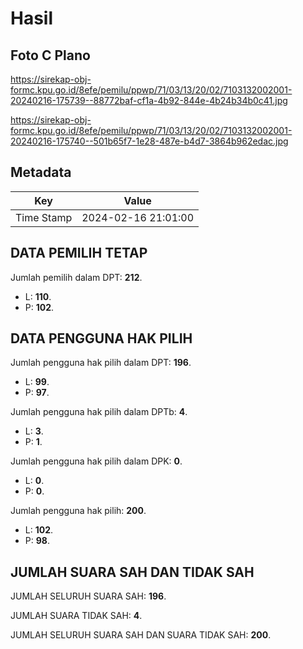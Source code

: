 # Hasil

## Foto C Plano

https://sirekap-obj-formc.kpu.go.id/8efe/pemilu/ppwp/71/03/13/20/02/7103132002001-20240216-175739--88772baf-cf1a-4b92-844e-4b24b34b0c41.jpg

https://sirekap-obj-formc.kpu.go.id/8efe/pemilu/ppwp/71/03/13/20/02/7103132002001-20240216-175740--501b65f7-1e28-487e-b4d7-3864b962edac.jpg


## Metadata

| Key        | Value               |
| ---------- | ------------------- |
| Time Stamp | 2024-02-16 21:01:00 |


## DATA PEMILIH TETAP

Jumlah pemilih dalam DPT: **212**.
 * L: **110**.
 * P: **102**.

## DATA PENGGUNA HAK PILIH

Jumlah pengguna hak pilih dalam DPT: **196**.
 * L: **99**.
 * P: **97**.

Jumlah pengguna hak pilih dalam DPTb: **4**.
 * L: **3**.
 * P: **1**.

Jumlah pengguna hak pilih dalam DPK: **0**.
 * L: **0**.
 * P: **0**.

Jumlah pengguna hak pilih: **200**.
 * L: **102**.
 * P: **98**.

## JUMLAH SUARA SAH DAN TIDAK SAH

JUMLAH SELURUH SUARA SAH: **196**.

JUMLAH SUARA TIDAK SAH: **4**.

JUMLAH SELURUH SUARA SAH DAN SUARA TIDAK SAH: **200**.



